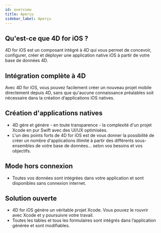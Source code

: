 ```yaml
---
id: overview
title: Aperçu
sidebar_label: Aperçu
---
```

## Qu'est-ce que 4D for iOS ?

4D for iOS est un composant intégré à 4D qui vous permet de concevoir, configurer, créer et déployer une application native iOS à partir de votre base de données 4D.

## Intégration complète à 4D

Avec 4D for iOS, vous pouvez facilement créer un nouveau projet mobile directement depuis 4D, sans que qu'aucune connaissance préalables soit nécessaire dans la création d’applications iOS natives.

## Création d'applications natives

* 4D gère et génère - en toute transparence - la complexité d'un projet Xcode en pur Swift avec des UI/UX optimisées.
* L'un des points forts de 4D for iOS est de vous donner la possibilité de créer un nombre d'applications illimité à partir des différents sous-ensembles de votre base de données... selon vos besoins et vos objectifs.

## Mode hors connexion

* Toutes vos données sont intégrées dans votre application et sont disponibles sans connexion internet.

## Solution ouverte

* 4D for iOS génère un véritable projet Xcode. Vous pouvez le rouvrir avec Xcode et y poursuivre votre travail.
* Toutes les tables et tous les formulaires sont intégrés dans l’application générée et sont modifiables.